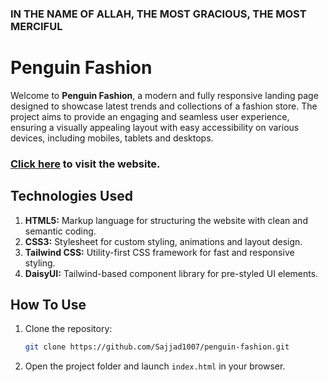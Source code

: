### IN THE NAME OF ALLAH, THE MOST GRACIOUS, THE MOST MERCIFUL

# Penguin Fashion

Welcome to **Penguin Fashion**, a modern and fully responsive landing page designed to showcase latest trends and collections of a fashion store. The project aims to provide an engaging and seamless user experience, ensuring a visually appealing layout with easy accessibility on various devices, including mobiles, tablets and desktops.

### [Click here](https://sajjad1007.github.io/penguin-fashion/) to visit the website.

## Technologies Used

1. **HTML5:** Markup language for structuring the website with clean and semantic coding.
2. **CSS3:** Stylesheet for custom styling, animations and layout design.
3. **Tailwind CSS:** Utility-first CSS framework for fast and responsive styling.
4. **DaisyUI:** Tailwind-based component library for pre-styled UI elements.

## How To Use

1. Clone the repository:
   ```bash
   git clone https://github.com/Sajjad1007/penguin-fashion.git
   ```
2. Open the project folder and launch `index.html` in your browser.
